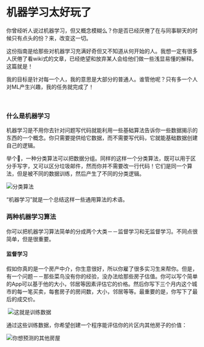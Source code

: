 # 机器学习太好玩了

​	你曾经听人说过机器学习，但又概念模糊么？你是否已经厌倦了在与同事聊天的时候只有点头的份？来，改变这一切。

​	这份指南是给那些对机器学习充满好奇但又不知道从何开始的人。我想一定有很多人厌倦了看wiki式的文章，已经绝望和放弃某人会给他们做一些浅显易懂的解释。这篇就是！

​	我的目标是针对每一个人，我的意思是大部分的普通人。谁管他呢？只有多一个人对ML产生兴趣，我的任务就完成了！

​	

### 什么是机器学习

​	机器学习是不用你去针对问题写代码就能利用一些基础算法告诉你一些数据揭示的东西的一个概念。你只需要提供给它数据，而不需要写代码，它就能基础数据创建自己的逻辑。

​	举个🌰，一种分类算法可以把数据分组。同样的这样一个分类算法，既可以用于区分手写字，又可以区分垃圾邮件，然而你并不需要改一行代码！它们是同一个算法，但是被不同的数据训练，然后产生了不同的分类逻辑。

![分类算法](https://cdn-images-2.medium.com/max/1600/1*YXiclXZdJQVJZ0tQHCv5zw.png)

“机器学习”就是一个总结这样一些通用算法的术语。

### 两种机器学习算法

​	你可以把机器学习算法简单的分成两个大类－－监督学习和无监督学习。不同点很简单，但是很重要。

#### 监督学习

​	假如你真的是一个房产中介，你生意很好，所以你雇了很多实习生来帮你。但是，有一个问题－－那些菜鸟没有你的经验，没办法给那些房子估值。你可以写个简单的App可以基于他的大小，邻居等因素评估它的价格。然后你写下三个月内这个城市的每一笔买卖，每套房子的房间数，大小，邻居等等。最重要的是，你写下了最后的成交价。

​	![这就是训练数据](https://cdn-images-2.medium.com/max/1600/1*ZWYX9nwsDFaNOW4jOrHDkQ.png)

通过这些训练数据，你希望创建一个程序能评估你的片区内其他房子的价值：

![你想预测的其他房屋](https://cdn-images-2.medium.com/max/1600/1*V0OXzLOPtpU13MVVrlZJjA.png)



